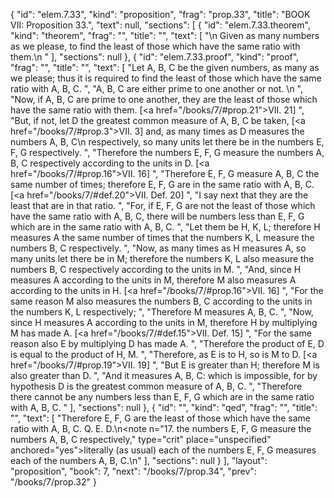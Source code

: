 {
  "id": "elem.7.33",
  "kind": "proposition",
  "frag": "prop.33",
  "title": "BOOK VII: Proposition 33.",
  "text": null,
  "sections": [
    {
      "id": "elem.7.33.theorem",
      "kind": "theorem",
      "frag": "",
      "title": "",
      "text": [
        "\n       Given as many numbers as we please, to find the least of those which have the same ratio with them.\n      "
      ],
      "sections": null
    },
    {
      "id": "elem.7.33.proof",
      "kind": "proof",
      "frag": "",
      "title": "",
      "text": [
        "Let A, B, C be the given numbers, as many as we please; thus it is required to find the least of those which have the same ratio with A, B, C. ",
        "A, B, C are either prime to one another or not. \n      ",
        "Now, if A, B, C are prime to one another, they are the least of those which have the same ratio with them. [<a href=\"/books/7/#prop.21\">VII. 21</a>] ",
        "But, if not, let D the greatest common measure of A, B, C be taken, [<a href=\"/books/7/#prop.3\">VII. 3</a>] and, as many times as D measures the numbers A, B, C\n       respectively, so many units let there be in the numbers E, F, G respectively. ",
        "Therefore the numbers E, F, G measure the numbers A, B, C respectively according to the units in D. [<a href=\"/books/7/#prop.16\">VII. 16</a>] ",
        "Therefore E, F, G measure A, B, C the same number of times; therefore E, F, G are in the same ratio with A, B, C. [<a href=\"/books/7/#def.20\">VII. Def. 20</a>] ",
        "I say next that they are the least that are in that ratio. ",
        "For, if E, F, G are not the least of those which have the same ratio with A, B, C, there will be numbers less than E, F, G which are in the same ratio with A, B, C. ",
        "Let them be H, K, L; therefore H measures A the same number of times that the numbers K, L measure the numbers B, C respectively. ",
        "Now, as many times as H measures A, so many units let there be in M; therefore the numbers K, L also measure the numbers B, C respectively according to the units in M. ",
        "And, since H measures A according to the units in M, therefore M also measures A according to the units in H. [<a href=\"/books/7/#prop.16\">VII. 16</a>] ",
        "For the same reason M also measures the numbers B, C according to the units in the numbers K, L respectively; ",
        "Therefore M measures A, B, C. ",
        "Now, since H measures A according to the units in M, therefore H by multiplying M has made A. [<a href=\"/books/7/#def.15\">VII. Def. 15</a>] ",
        "For the same reason also E by multiplying D has made A. ",
        "Therefore the product of E, D is equal to the product of H, M. ",
        "Therefore, as E is to H, so is M to D. [<a href=\"/books/7/#prop.19\">VII. 19</a>] ",
        "But E is greater than H; therefore M is also greater than D. ",
        "And it measures A, B, C: which is impossible, for by hypothesis D is the greatest common measure of A, B, C. ",
        "Therefore there cannot be any numbers less than E, F, G which are in the same ratio with A, B, C. "
      ],
      "sections": null
    },
    {
      "id": "",
      "kind": "qed",
      "frag": "",
      "title": "",
      "text": [
        "Therefore E, F, G are the least of those which have the same ratio with A, B, C. Q. E. D.\n<note n=\"17. the numbers E, F, G measure the numbers A, B, C respectively,\" type=\"crit\" place=\"unspecified\" anchored=\"yes\">literally (as usual) <quote>each of the numbers E, F, G measures each of the numbers A, B, C.</quote>\n</note>"
      ],
      "sections": null
    }
  ],
  "layout": "proposition",
  "book": 7,
  "next": "/books/7/prop.34",
  "prev": "/books/7/prop.32"
}
